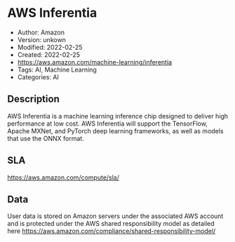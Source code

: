 # AWS Inferentia

* Author: Amazon
* Version: unkown
* Modified: 2022-02-25
* Created: 2022-02-25
* <https://aws.amazon.com/machine-learning/inferentia>
* Tags: AI, Machine Learning
* Categories: AI

## Description

AWS Inferentia is a machine learning inference chip designed to deliver high performance at low cost. AWS Inferentia will support the TensorFlow, Apache MXNet, and PyTorch deep learning frameworks, as well as models that use the ONNX format.

## SLA

https://aws.amazon.com/compute/sla/

## Data

User data is stored on Amazon servers under the associated AWS account and is protected under the AWS shared responsibility model as detailed here https://aws.amazon.com/compliance/shared-responsibility-model/

